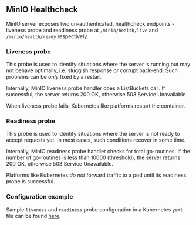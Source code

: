 ## MinIO Healthcheck

MinIO server exposes two un-authenticated, healthcheck endpoints - liveness probe and readiness probe at `/minio/health/live` and `/minio/health/ready` respectively.

### Liveness probe

This probe is used to identify situations where the server is running but may not behave optimally, i.e. sluggish response or corrupt back-end. Such problems can be *only* fixed by a restart.

Internally, MinIO liveness probe handler does a ListBuckets call. If successful, the server returns 200 OK, otherwise 503 Service Unavailable.

When liveness probe fails, Kubernetes like platforms restart the container.

### Readiness probe

This probe is used to identify situations where the server is not ready to accept requests yet. In most cases, such conditions recover in some time.

Internally, MinIO readiness probe handler checks for total go-routines. If the number of go-routines is less than 10000 (threshold), the server returns 200 OK, otherwise 503 Service Unavailable.

Platforms like Kubernetes *do not* forward traffic to a pod until its readiness probe is successful. 

### Configuration example

Sample `liveness` and `readiness` probe configuration in a Kubernetes `yaml` file can be found [here](https://github.com/RTradeLtd/s3x/blob/master/docs/orchestration/kubernetes/minio-standalone-deployment.yaml).
